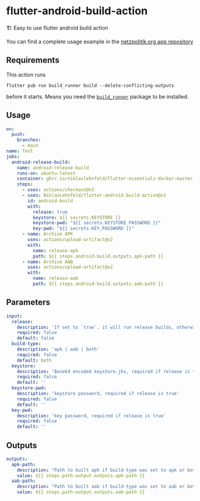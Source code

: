 # flutter-android-build-action
🏗 Easy to use flutter android build action

You can find a complete usage example in the [netzpolitik.org app repository](https://github.com/NiklasLehnfeld/netzpolitik-mobile/blob/main/.github/workflows/main.yaml)

## Requirements
This action runs 
```
flutter pub run build_runner build --delete-conflicting-outputs
```
before it starts. Means you need the [`build_runner`](https://pub.dev/packages/build_runner) package to be installed.

## Usage

```yaml
on:
  push:
    branches:
      - main
name: Test
jobs:
  android-release-build:
    name: android-release-build
    runs-on: ubuntu-latest
    container: ghcr.io/niklaslehnfeld/flutter-essentials-docker:master
    steps:
      - uses: actions/checkout@v2
      - uses: NiklasLehnfeld/flutter-android-build-action@v1
        id: android-build
        with:
          release: true
          keystore: ${{ secrets.KEYSTORE }}
          keystore-pwd: "${{ secrets.KEYSTORE_PASSWORD }}"
          key-pwd: "${{ secrets.KEY_PASSWORD }}"
      - name: Archive APK
        uses: actions/upload-artifact@v2
        with:
          name: release-apk
          path: ${{ steps.android-build.outputs.apk-path }}
      - name: Archive AAB
        uses: actions/upload-artifact@v2
        with:
          name: release-aab
          path: ${{ steps.android-build.outputs.aab-path }}
```

## Parameters
```yaml
input:
  release:
    description: 'If set to `true`, it will run release builds, otherwise debug builds'
    required: false
    default: false
  build-type:
    description: 'apk | aab | both'
    required: false
    default: both
  keystore:
    description: 'Base64 encoded keystore.jks, required if release is true'
    required: false
    default: ''
  keystore-pwd:
    description: 'keystore password, required if release is true'
    required: false
    default: ''
  key-pwd:
    description: 'key password, required if release is true'
    required: false
    default: ''
```

## Outputs
```yaml
outputs:
  apk-path:
    description: "Path to built apk if build-type was set to apk or both"
    value: ${{ steps.path-output.outputs.apk-path }}
  aab-path:
    description: "Path to built aab if build-type was set to aab or both"
    value: ${{ steps.path-output.outputs.aab-path }}
```
